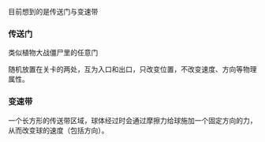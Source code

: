 目前想到的是传送门与变速带

### 传送门
类似植物大战僵尸里的任意门

随机放置在关卡的两处，互为入口和出口，只改变位置，不改变速度、方向等物理属性。

### 变速带

一个长方形的传送带区域，球体经过时会通过摩擦力给球施加一个固定方向的力，从而改变球的速度（包括方向）。